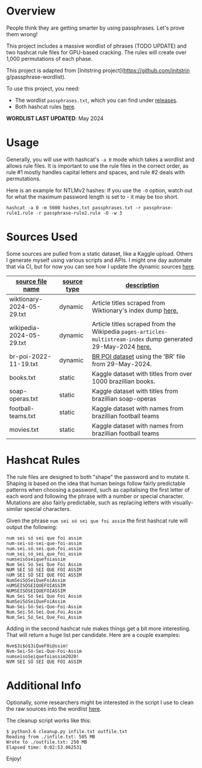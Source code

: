 # Overview

People think they are getting smarter by using passphrases. Let's prove them wrong!

This project includes a massive wordlist of phrases (TODO UPDATE) and two hashcat rule files for GPU-based cracking. The rules will create over 1,000 permutations of each phase.

This project is adapted from [Initstring project](https://github.com/initstrin                             g/passphrase-wordlist). 

To use this project, you need:

- The wordlist `passphrases.txt`, which you can find under [releases](https://github.com/victormagalhaess/pt-br-passphrase-wordlist/releases).
- Both hashcat rules [here](/hashcat-rules/).

**WORDLIST LAST UPDATED**: May 2024

# Usage

Generally, you will use with hashcat's `-a 0` mode which takes a wordlist and allows rule files. It is important to use the rule files in the correct order, as rule #1 mostly handles capital letters and spaces, and rule #2 deals with permutations.

Here is an example for NTLMv2 hashes: If you use the `-O` option, watch out for what the maximum password length is set to - it may be too short.

```
hashcat -a 0 -m 5600 hashes.txt passphrases.txt -r passphrase-rule1.rule -r passphrase-rule2.rule -O -w 3
```

# Sources Used

Some sources are pulled from a static dataset, like a Kaggle upload. Others I generate myself using various scripts and APIs. I might one day automate that via CI, but for now you can see how I update the dynamic sources [here](/utilities/updating-sources.md).

| <ins>**source file name**</ins> | <ins>**source type**</ins> | <ins>**description**</ins> |
| --- | --- | --- |
| wiktionary-2024-05-29.txt | dynamic | Article titles scraped from Wiktionary's index dump [here.](https://dumps.wikimedia.org/ptwiktionary) |
| wikipedia-2024-05-29.txt | dynamic | Article titles scraped from the Wikipedia `pages-articles-multistream-index` dump generated 29-May-2024 [here.](https://dumps.wikimedia.org/ptwiki) |
| br-poi-2022-11-19.txt | dynamic | [BR POI dataset](https://download.geonames.org/export/dump/) using the 'BR' file from 29-May-2024. |
| books.txt | static | Kaggle dataset with titles from over 1000 brazillian books. |
| soap-operas.txt | static | Kaggle dataset with titles from brazillian soap-operas |
| football-teams.txt | static | Kaggle dataset with names from brazillian football teams |
| movies.txt | static | Kaggle dataset with names from brazillian football teams |

# Hashcat Rules

The rule files are designed to both "shape" the password and to mutate it. Shaping is based on the idea that human beings follow fairly predictable patterns when choosing a password, such as capitalising the first letter of each word and following the phrase with a number or special character. Mutations are also fairly predictable, such as replacing letters with visually-similar special characters.

Given the phrase `num sei só sei que foi assim` the first hashcat rule will output the following:

```
num sei só sei que foi assim
num-sei-só-sei-que-foi-assim
num.sei.só.sei.que.foi.assim
num_sei_só_sei_que_foi_assim
numseisóseiquefoiassim
Num Sei Só Sei Que Foi Assim
NUM SEI SÓ SEI QUE FOI ASSIM
nUM SEI SÓ SEI QUE FOI ASSIM
NumSeiSóSeiQueFoiAssim
nUMSEISÓSEIQUEFOIASSIM
NUMSEISÓSEIQUEFOIASSIM
Num Sei Só Sei Que Foi Assim
NumSeiSóSeiQueFoiAssim
Num-Sei-Só-Sei-Que-Foi-Assim
Num.Sei.Só.Sei.Que.Foi.Assim
Num_Sei_Só_Sei_Que_Foi_Assim
```

Adding in the second hashcat rule makes things get a bit more interesting. That will return a huge list per candidate. Here are a couple examples:

```
Nvm$3i$ó$3iQueF0i@ssim!
Nvm-Sei-Só-Sei-Que-Foi-Assim
numseisoSeiquefoiassim2020!
NVM SEI SÓ SEI QUE FOI ASSIM
```

# Additional Info

Optionally, some researchers might be interested in the script I use to clean the raw sources into the wordlist [here](/utilities/cleanup.py).

The cleanup script works like this:

```
$ python3.6 cleanup.py infile.txt outfile.txt
Reading from ./infile.txt: 505 MB
Wrote to ./outfile.txt: 250 MB
Elapsed time: 0:02:53.062531

```

Enjoy!